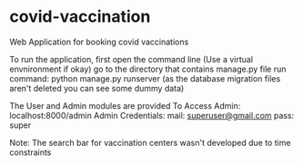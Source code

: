 # covid-vaccination
Web Application for booking covid vaccinations

To run the application, first open the command line
(Use a virtual envnironment if okay)
go to the directory that contains manage.py file
run command: python manage.py runserver
(as the database migration files aren't deleted you can see some dummy data)

The User and Admin modules are provided
To Access Admin: localhost:8000/admin
Admin Credentials:
mail: superuser@gmail.com
pass: super

Note:
The search bar for vaccination centers wasn't developed due to time constraints
